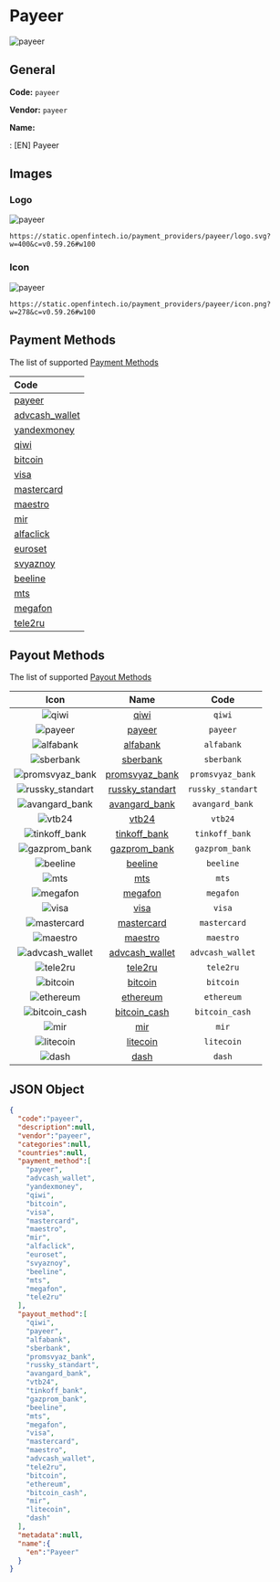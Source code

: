 
# Payeer 
![payeer](https://static.openfintech.io/payment_providers/payeer/logo.svg?w=400&c=v0.59.26#w100)  

## General 
 
**Code:** `payeer` 
 
**Vendor:** `payeer` 
 
**Name:** 
 
:	[EN] Payeer 
 

## Images 

### Logo 
 
![payeer](https://static.openfintech.io/payment_providers/payeer/logo.svg?w=400&c=v0.59.26#w100)  

```
https://static.openfintech.io/payment_providers/payeer/logo.svg?w=400&c=v0.59.26#w100
```  

### Icon 
 
![payeer](https://static.openfintech.io/payment_providers/payeer/icon.png?w=278&c=v0.59.26#w100)  

```
https://static.openfintech.io/payment_providers/payeer/icon.png?w=278&c=v0.59.26#w100
```  

## Payment Methods 
 
The list of supported [Payment Methods](#) 

|Code| 
|:---| 
|[payeer](/payment-methods/payeer)| 
|[advcash_wallet](/payment-methods/advcash_wallet)| 
|[yandexmoney](/payment-methods/yandexmoney)| 
|[qiwi](/payment-methods/qiwi)| 
|[bitcoin](/payment-methods/bitcoin)| 
|[visa](/payment-methods/visa)| 
|[mastercard](/payment-methods/mastercard)| 
|[maestro](/payment-methods/maestro)| 
|[mir](/payment-methods/mir)| 
|[alfaclick](/payment-methods/alfaclick)| 
|[euroset](/payment-methods/euroset)| 
|[svyaznoy](/payment-methods/svyaznoy)| 
|[beeline](/payment-methods/beeline)| 
|[mts](/payment-methods/mts)| 
|[megafon](/payment-methods/megafon)| 
|[tele2ru](/payment-methods/tele2ru)| 
 

## Payout Methods 
 
The list of supported [Payout Methods](#) 

|Icon|Name|Code| 
|:---:|:---:|:---:| 
|![qiwi](https://static.openfintech.io/payout_methods/qiwi/icon.svg?w=278&c=v0.59.26#w40) |[qiwi](#)|`qiwi`| 
|![payeer](https://static.openfintech.io/payout_methods/payeer/icon.png?w=278&c=v0.59.26#w40) |[payeer](#)|`payeer`| 
|![alfabank](https://static.openfintech.io/payout_methods/alfabank/icon.svg?w=278&c=v0.59.26#w40) |[alfabank](#)|`alfabank`| 
|![sberbank](https://static.openfintech.io/payout_methods/sberbank/icon.svg?w=278&c=v0.59.26#w40) |[sberbank](#)|`sberbank`| 
|![promsvyaz_bank](https://static.openfintech.io/payout_methods/promsvyaz_bank/icon.svg?w=278&c=v0.59.26#w40) |[promsvyaz_bank](#)|`promsvyaz_bank`| 
|![russky_standart](https://static.openfintech.io/payout_methods/russky_standart/icon.svg?w=278&c=v0.59.26#w40) |[russky_standart](#)|`russky_standart`| 
|![avangard_bank](https://static.openfintech.io/payout_methods/avangard_bank/icon.png?w=278&c=v0.59.26#w40) |[avangard_bank](#)|`avangard_bank`| 
|![vtb24](https://static.openfintech.io/payout_methods/vtb24/icon.svg?w=278&c=v0.59.26#w40) |[vtb24](#)|`vtb24`| 
|![tinkoff_bank](https://static.openfintech.io/payout_methods/tinkoff_bank/icon.svg?w=278&c=v0.59.26#w40) |[tinkoff_bank](#)|`tinkoff_bank`| 
|![gazprom_bank](https://static.openfintech.io/payout_methods/gazprom_bank/icon.svg?w=278&c=v0.59.26#w40) |[gazprom_bank](#)|`gazprom_bank`| 
|![beeline](https://static.openfintech.io/payout_methods/beeline/icon.svg?w=278&c=v0.59.26#w40) |[beeline](#)|`beeline`| 
|![mts](https://static.openfintech.io/payout_methods/mts/icon.svg?w=278&c=v0.59.26#w40) |[mts](#)|`mts`| 
|![megafon](https://static.openfintech.io/payout_methods/megafon/icon.svg?w=278&c=v0.59.26#w40) |[megafon](#)|`megafon`| 
|![visa](https://static.openfintech.io/payout_methods/visa/icon.svg?w=278&c=v0.59.26#w40) |[visa](#)|`visa`| 
|![mastercard](https://static.openfintech.io/payout_methods/mastercard/icon.svg?w=278&c=v0.59.26#w40) |[mastercard](#)|`mastercard`| 
|![maestro](https://static.openfintech.io/payout_methods/maestro/icon.svg?w=278&c=v0.59.26#w40) |[maestro](#)|`maestro`| 
|![advcash_wallet](https://static.openfintech.io/payout_methods/advcash_wallet/icon.svg?w=278&c=v0.59.26#w40) |[advcash_wallet](#)|`advcash_wallet`| 
|![tele2ru](https://static.openfintech.io/payout_methods/tele2ru/icon.svg?w=278&c=v0.59.26#w40) |[tele2ru](#)|`tele2ru`| 
|![bitcoin](https://static.openfintech.io/payout_methods/bitcoin/icon.svg?w=278&c=v0.59.26#w40) |[bitcoin](#)|`bitcoin`| 
|![ethereum](https://static.openfintech.io/payout_methods/ethereum/icon.svg?w=278&c=v0.59.26#w40) |[ethereum](#)|`ethereum`| 
|![bitcoin_cash](https://static.openfintech.io/payout_methods/bitcoin_cash/icon.png?w=278&c=v0.59.26#w40) |[bitcoin_cash](#)|`bitcoin_cash`| 
|![mir](https://static.openfintech.io/payout_methods/mir/icon.svg?w=278&c=v0.59.26#w40) |[mir](#)|`mir`| 
|![litecoin](https://static.openfintech.io/payout_methods/litecoin/icon.png?w=278&c=v0.59.26#w40) |[litecoin](#)|`litecoin`| 
|![dash](https://static.openfintech.io/payout_methods/dash/icon.png?w=278&c=v0.59.26#w40) |[dash](#)|`dash`| 
 

## JSON Object 

```json
{
  "code":"payeer",
  "description":null,
  "vendor":"payeer",
  "categories":null,
  "countries":null,
  "payment_method":[
    "payeer",
    "advcash_wallet",
    "yandexmoney",
    "qiwi",
    "bitcoin",
    "visa",
    "mastercard",
    "maestro",
    "mir",
    "alfaclick",
    "euroset",
    "svyaznoy",
    "beeline",
    "mts",
    "megafon",
    "tele2ru"
  ],
  "payout_method":[
    "qiwi",
    "payeer",
    "alfabank",
    "sberbank",
    "promsvyaz_bank",
    "russky_standart",
    "avangard_bank",
    "vtb24",
    "tinkoff_bank",
    "gazprom_bank",
    "beeline",
    "mts",
    "megafon",
    "visa",
    "mastercard",
    "maestro",
    "advcash_wallet",
    "tele2ru",
    "bitcoin",
    "ethereum",
    "bitcoin_cash",
    "mir",
    "litecoin",
    "dash"
  ],
  "metadata":null,
  "name":{
    "en":"Payeer"
  }
}
```  
